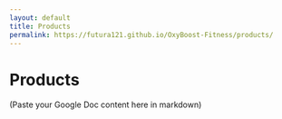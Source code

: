 ```yaml
---
layout: default
title: Products
permalink: https://futura121.github.io/OxyBoost-Fitness/products/
---
```


# Products

(Paste your Google Doc content here in markdown)

